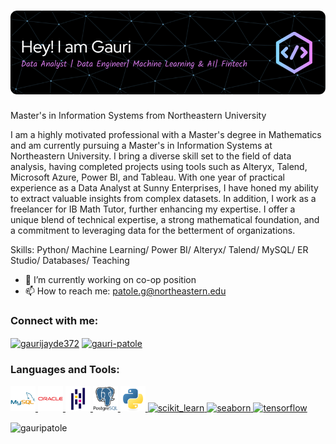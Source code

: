 <h1 align="center">
 <img src="https://github.com/gauripatole/gauripatole/blob/main/github-header-image%20(4).png" />
</h1>

Master's in Information Systems from Northeastern University

I am a highly motivated professional with a Master's degree in Mathematics and am currently pursuing a Master's in Information Systems at Northeastern University. I bring a diverse skill set to the field of data analysis, having completed projects using tools such as Alteryx, Talend, Microsoft Azure, Power BI, and Tableau. With one year of practical experience as a Data Analyst at Sunny Enterprises, I have honed my ability to extract valuable insights from complex datasets. In addition, I work as a freelancer for IB Math Tutor, further enhancing my expertise. I offer a unique blend of technical expertise, a strong mathematical foundation, and a commitment to leveraging data for the betterment of organizations.

Skills: Python/ Machine Learning/ Power BI/ Alteryx/ Talend/ MySQL/ ER Studio/ Databases/ Teaching 

- 🔭 I’m currently working on co-op position 
- 📫 How to reach me: patole.g@northeastern.edu

<h3 align="left">Connect with me:</h3>
<p align="left">
<a href="https://twitter.com/gaurijayde372" target="blank"><img align="center" src="https://raw.githubusercontent.com/rahuldkjain/github-profile-readme-generator/master/src/images/icons/Social/twitter.svg" alt="gaurijayde372" height="30" width="40" /></a>
<a href="https://linkedin.com/in/gauri-patole" target="blank"><img align="center" src="https://raw.githubusercontent.com/rahuldkjain/github-profile-readme-generator/master/src/images/icons/Social/linked-in-alt.svg" alt="gauri-patole" height="30" width="40" /></a>
</p>

<h3 align="left">Languages and Tools:</h3>
<p align="left"> <a href="https://www.mysql.com/" target="_blank" rel="noreferrer"> <img src="https://raw.githubusercontent.com/devicons/devicon/master/icons/mysql/mysql-original-wordmark.svg" alt="mysql" width="40" height="40"/> </a> <a href="https://www.oracle.com/" target="_blank" rel="noreferrer"> <img src="https://raw.githubusercontent.com/devicons/devicon/master/icons/oracle/oracle-original.svg" alt="oracle" width="40" height="40"/> </a> <a href="https://pandas.pydata.org/" target="_blank" rel="noreferrer"> <img src="https://raw.githubusercontent.com/devicons/devicon/2ae2a900d2f041da66e950e4d48052658d850630/icons/pandas/pandas-original.svg" alt="pandas" width="40" height="40"/> </a> <a href="https://www.postgresql.org" target="_blank" rel="noreferrer"> <img src="https://raw.githubusercontent.com/devicons/devicon/master/icons/postgresql/postgresql-original-wordmark.svg" alt="postgresql" width="40" height="40"/> </a> <a href="https://www.python.org" target="_blank" rel="noreferrer"> <img src="https://raw.githubusercontent.com/devicons/devicon/master/icons/python/python-original.svg" alt="python" width="40" height="40"/> </a> <a href="https://scikit-learn.org/" target="_blank" rel="noreferrer"> <img src="https://upload.wikimedia.org/wikipedia/commons/0/05/Scikit_learn_logo_small.svg" alt="scikit_learn" width="40" height="40"/> </a> <a href="https://seaborn.pydata.org/" target="_blank" rel="noreferrer"> <img src="https://seaborn.pydata.org/_images/logo-mark-lightbg.svg" alt="seaborn" width="40" height="40"/> </a> <a href="https://www.tensorflow.org" target="_blank" rel="noreferrer"> <img src="https://www.vectorlogo.zone/logos/tensorflow/tensorflow-icon.svg" alt="tensorflow" width="40" height="40"/> </a> </p>

<p><img align="center" src="https://github-readme-stats.vercel.app/api/top-langs?username=gauripatole&show_icons=true&locale=en&layout=compact" alt="gauripatole" /></p>





